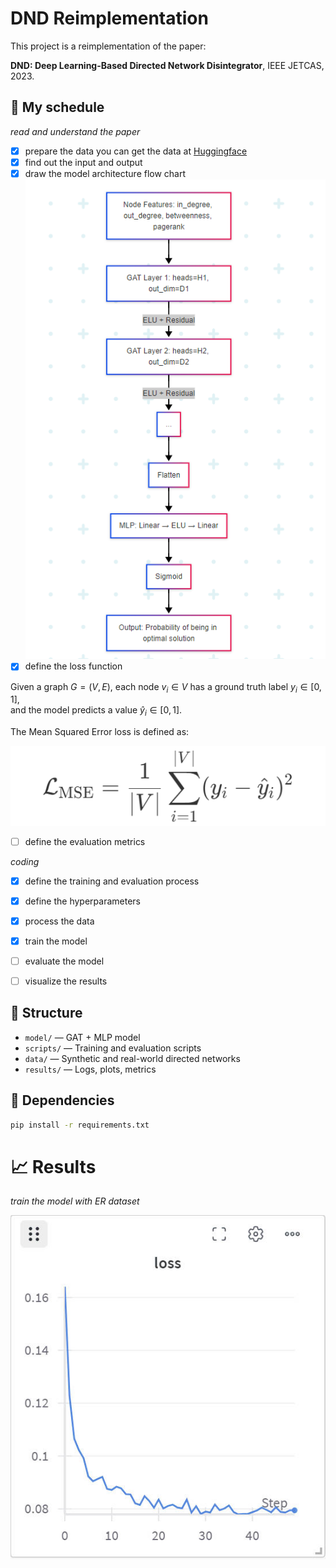 # DND Reimplementation

This project is a reimplementation of the paper:

**DND: Deep Learning-Based Directed Network Disintegrator**, IEEE JETCAS, 2023.


##  🚀 My schedule

*read and understand the paper*   
- [x] prepare the data
   you can get the data at [Huggingface](https://huggingface.co/sanyier312/DND-Reimplementation/tree/main/data/synthetic)
- [x] find out the input and output
- [x] draw the model architecture  flow chart
  ![](20250514213026.png)
- [x] define the loss function
  
Given a graph $G = (V, E)$, each node $v_i \in V$ has a ground truth label $y_i \in [0, 1]$,  
and the model predicts a value $\hat{y}_i \in [0, 1]$.

The Mean Squared Error loss is defined as:

![](20250514215425.png)

- [ ] define the evaluation metrics

*coding*
- [x] define the training and evaluation process
- [x] define the hyperparameters
- [x] process the data
- [x] train the model
- [ ] evaluate the model
- [ ] visualize the results



## 📌 Structure
- `model/` — GAT + MLP model
- `scripts/` — Training and evaluation scripts
- `data/` — Synthetic and real-world directed networks
- `results/` — Logs, plots, metrics

## 🔧 Dependencies

```bash
pip install -r requirements.txt
```
# 📈 Results

*train the model with  ER dataset*

![](er_train.jpg)

